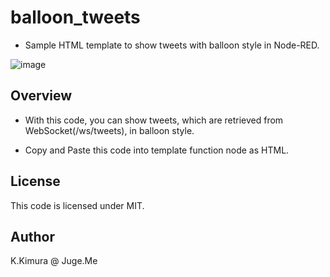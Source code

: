 # balloon_tweets

- Sample HTML template to show tweets with balloon style in Node-RED.

![image](http://imgur.com/a/1R0lM "image")


## Overview

- With this code, you can show tweets, which are retrieved from WebSocket(/ws/tweets), in balloon style.

- Copy and Paste this code into template function node as HTML.


## License

This code is licensed under MIT.


## Author

K.Kimura @ Juge.Me


